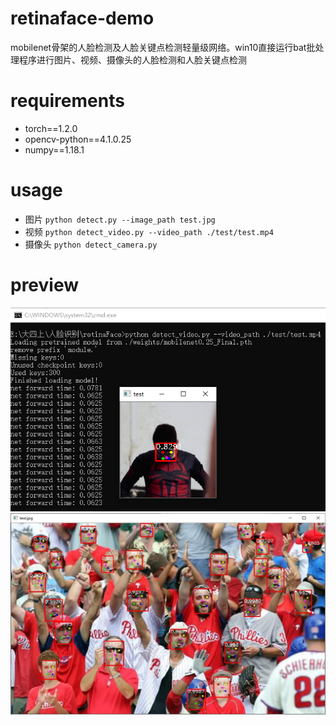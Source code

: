 # retinaface-demo
mobilenet骨架的人脸检测及人脸关键点检测轻量级网络。win10直接运行bat批处理程序进行图片、视频、摄像头的人脸检测和人脸关键点检测

# requirements
* torch==1.2.0
* opencv-python==4.1.0.25
* numpy==1.18.1

# usage
* 图片 ```python detect.py --image_path test.jpg```
* 视频 ```python detect_video.py --video_path ./test/test.mp4```
* 摄像头 ```python detect_camera.py```

# preview
![test_0](./preview_images/test_0.jpg)
![test_1](./preview_images/test_1.jpg)
